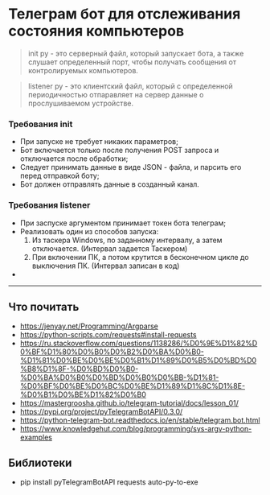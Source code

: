 # Телеграм бот для отслеживания состояния компьютеров

> init py - это  серверный файл, который запускает бота,
а также слушает определенный порт, чтобы получать сообщения
от контролируемых компьютеров.

> listener py - это клиентский файл, который с определенной
периодичностью отпаравляет на сервер данные о прослушиваемом устройстве.

### Требования init
* При запуске не требует никаких параметров;
* Бот включается только после получения POST запроса и отключается после обработки;
* Следует принимать данные в виде JSON - файла, и парсить его перед отправкой боту;
* Бот должен отправлять данные в созданный канал.

### Требования listener
* При заспуске аргументом принимает токен бота телеграм;
* Реализовать один из способов запуска:
    1) Из таскера Windows, по заданному интервалу, а затем отключается. (Интервал задается Таскером)
    2) При включении ПК, а потом крутится в бесконечном цикле до выключения ПК. (Интервал записан в код)
* 

----------
## Что почитать
- https://jenyay.net/Programming/Argparse
- https://python-scripts.com/requests#install-requests
- https://ru.stackoverflow.com/questions/1138286/%D0%9E%D1%82%D0%BF%D1%80%D0%B0%D0%B2%D0%BA%D0%B0-%D1%81%D0%BE%D0%BE%D0%B1%D1%89%D0%B5%D0%BD%D0%B8%D1%8F-%D0%BD%D0%B0-%D0%BA%D0%B0%D0%BD%D0%B0%D0%BB-%D1%81-%D0%BF%D0%BE%D0%BC%D0%BE%D1%89%D1%8C%D1%8E-%D0%B1%D0%BE%D1%82%D0%B0
- https://mastergroosha.github.io/telegram-tutorial/docs/lesson_01/
- https://pypi.org/project/pyTelegramBotAPI/0.3.0/
- https://python-telegram-bot.readthedocs.io/en/stable/telegram.bot.html
- https://www.knowledgehut.com/blog/programming/sys-argv-python-examples

## Библиотеки
- pip install pyTelegramBotAPI requests auto-py-to-exe

